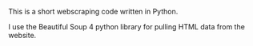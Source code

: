 This is a short webscraping code written in Python.

I use the Beautiful Soup 4 python library for pulling HTML data from the website.